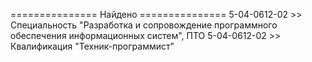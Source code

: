 =============== Найдено ===============
5-04-0612-02 >> Специальность "Разработка и сопровождение программного обеспечения информационных систем", ПТО
5-04-0612-02 >> Квалификация "Техник-программист"